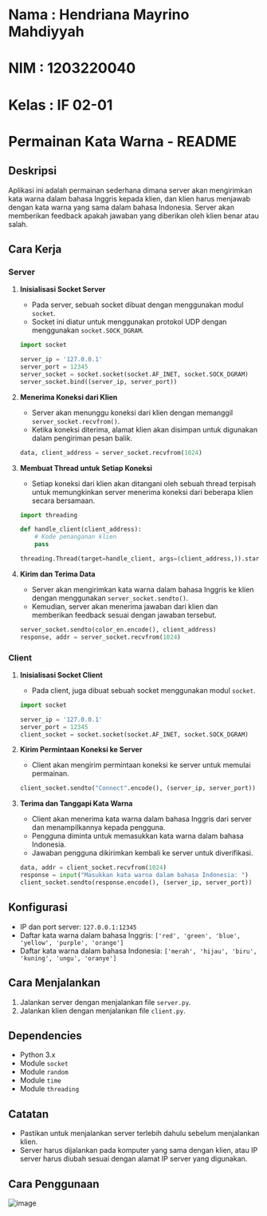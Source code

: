 # Nama : Hendriana Mayrino Mahdiyyah
# NIM : 1203220040
# Kelas : IF 02-01

# Permainan Kata Warna - README

## Deskripsi
Aplikasi ini adalah permainan sederhana dimana server akan mengirimkan kata warna dalam bahasa Inggris kepada klien, dan klien harus menjawab dengan kata warna yang sama dalam bahasa Indonesia. Server akan memberikan feedback apakah jawaban yang diberikan oleh klien benar atau salah.

## Cara Kerja

### Server
1. **Inisialisasi Socket Server**
   - Pada server, sebuah socket dibuat dengan menggunakan modul `socket`.
   - Socket ini diatur untuk menggunakan protokol UDP dengan menggunakan `socket.SOCK_DGRAM`.
   ```python
   import socket

   server_ip = '127.0.0.1'
   server_port = 12345
   server_socket = socket.socket(socket.AF_INET, socket.SOCK_DGRAM)
   server_socket.bind((server_ip, server_port))
   ```

2. **Menerima Koneksi dari Klien**
   - Server akan menunggu koneksi dari klien dengan memanggil `server_socket.recvfrom()`.
   - Ketika koneksi diterima, alamat klien akan disimpan untuk digunakan dalam pengiriman pesan balik.
   ```python
   data, client_address = server_socket.recvfrom(1024)
   ```

3. **Membuat Thread untuk Setiap Koneksi**
   - Setiap koneksi dari klien akan ditangani oleh sebuah thread terpisah untuk memungkinkan server menerima koneksi dari beberapa klien secara bersamaan.
   ```python
   import threading

   def handle_client(client_address):
       # Kode penanganan klien
       pass

   threading.Thread(target=handle_client, args=(client_address,)).start()
   ```

4. **Kirim dan Terima Data**
   - Server akan mengirimkan kata warna dalam bahasa Inggris ke klien dengan menggunakan `server_socket.sendto()`.
   - Kemudian, server akan menerima jawaban dari klien dan memberikan feedback sesuai dengan jawaban tersebut.
   ```python
   server_socket.sendto(color_en.encode(), client_address)
   response, addr = server_socket.recvfrom(1024)
   ```

### Client

1. **Inisialisasi Socket Client**
   - Pada client, juga dibuat sebuah socket menggunakan modul `socket`.
   ```python
   import socket

   server_ip = '127.0.0.1'
   server_port = 12345
   client_socket = socket.socket(socket.AF_INET, socket.SOCK_DGRAM)
   ```

2. **Kirim Permintaan Koneksi ke Server**
   - Client akan mengirim permintaan koneksi ke server untuk memulai permainan.
   ```python
   client_socket.sendto("Connect".encode(), (server_ip, server_port))
   ```

3. **Terima dan Tanggapi Kata Warna**
   - Client akan menerima kata warna dalam bahasa Inggris dari server dan menampilkannya kepada pengguna.
   - Pengguna diminta untuk memasukkan kata warna dalam bahasa Indonesia.
   - Jawaban pengguna dikirimkan kembali ke server untuk diverifikasi.
   ```python
   data, addr = client_socket.recvfrom(1024)
   response = input("Masukkan kata warna dalam bahasa Indonesia: ")
   client_socket.sendto(response.encode(), (server_ip, server_port))
   ```

## Konfigurasi
- IP dan port server: `127.0.0.1:12345`
- Daftar kata warna dalam bahasa Inggris: `['red', 'green', 'blue', 'yellow', 'purple', 'orange']`
- Daftar kata warna dalam bahasa Indonesia: `['merah', 'hijau', 'biru', 'kuning', 'ungu', 'oranye']`

## Cara Menjalankan
1. Jalankan server dengan menjalankan file `server.py`.
2. Jalankan klien dengan menjalankan file `client.py`.

## Dependencies
- Python 3.x
- Module `socket`
- Module `random`
- Module `time`
- Module `threading`

## Catatan
- Pastikan untuk menjalankan server terlebih dahulu sebelum menjalankan klien.
- Server harus dijalankan pada komputer yang sama dengan klien, atau IP server harus diubah sesuai dengan alamat IP server yang digunakan.

## Cara Penggunaan
![image](https://github.com/hendrianaa/Hendriana-Mayrino-Mahdiyyah_1203220040_UTS-PROJAR/assets/162070830/5c0d3ed5-9c27-4089-a915-7d32d2aa6f0f)


